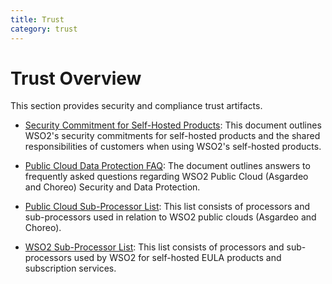 ```yaml
---
title: Trust
category: trust
---
```


# Trust Overview

This section provides security and compliance trust artifacts.

* [Security Commitment for Self-Hosted Products](security-commitment-for-self-hosted-products.md): This document outlines WSO2's security commitments for self-hosted products and the shared responsibilities of customers when using WSO2's self-hosted products.

* [Public Cloud Data Protection FAQ](wso2-public-cloud-data-protection-faq.md): The document outlines answers to frequently asked questions regarding WSO2 Public Cloud (Asgardeo and Choreo) Security and Data Protection.

* [Public Cloud Sub-Processor List](wso2-public-cloud-sub-processor-list.md): This list consists of processors and sub-processors used in relation to WSO2 public clouds (Asgardeo and Choreo).

* [WSO2 Sub-Processor List](wso2-sub-processor-list.md): This list consists of processors and sub-processors used by WSO2 for self-hosted EULA products and subscription services.

